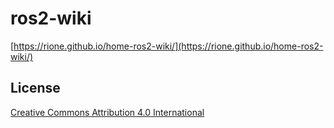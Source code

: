 # ros2-wiki

[https://rione.github.io/home-ros2-wiki/](https://rione.github.io/home-ros2-wiki/)

## License

[Creative Commons Attribution 4.0 International](LICENSE)
